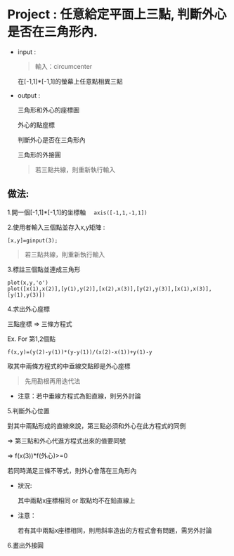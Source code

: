# Project : 任意給定平面上三點, 判斷外心是否在三角形內.

  * input : 
  	
	>輸入：circumcenter
	
  	在[-1,1]*[-1,1]的螢幕上任意點相異三點
  
  * output :
  
  	三角形和外心的座標圖
	
	外心的點座標
		
	判斷外心是否在三角形內
	
	三角形的外接圓
      
      > 若三點共線，則重新執行輸入
      


## 做法:

1.開一個[-1,1]*[-1,1]的坐標軸 
	```  
	axis([-1,1,-1,1])
	``` 
		
2.使用者輸入三個點並存入x,y矩陣 : 
``` 
[x,y]=ginput(3);
``` 
  > 若三點共線，則重新執行輸入

3.標註三個點並連成三角形

``` 
plot(x,y,'o') 
plot([x(1),x(2)],[y(1),y(2)],[x(2),x(3)],[y(2),y(3)],[x(1),x(3)],[y(1),y(3)])
``` 

4.求出外心座標

三點座標 => 三條方程式

Ex. For 第1,2個點

	f(x,y)=(y(2)-y(1))*(y-y(1))/(x(2)-x(1))+y(1)-y

取其中兩條方程式的中垂線交點即是外心座標

> 先用勘根再用迭代法

* 注意：若中垂線方程式為鉛直線，則另外討論

5.判斷外心位置

對其中兩點形成的直線來說，第三點必須和外心在此方程式的同側

  => 第三點和外心代進方程式出來的值要同號 
  
  => f(x(3))*f(外心)>=0

若同時滿足三條不等式，則外心會落在三角形內

* 狀況:

	其中兩點x座標相同 or 取點均不在鉛直線上

* 注意：

	若有其中兩點x座標相同，則用斜率造出的方程式會有問題，需另外討論
	
6.畫出外接圓

